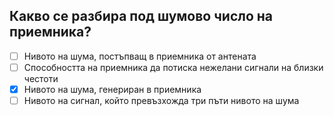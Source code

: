 ## Какво се разбира под шумово число на приемника?

<!-- Верният отговор е отбелязан с [X] -->

- [ ] Нивото на шума, постъпващ в приемника от антената
- [ ] Способността на приемника да потиска нежелани сигнали на близки честоти
- [X] Нивото на шума, генериран в приемника
- [ ] Нивото на сигнал, който превъзхожда три пъти нивото на шума
